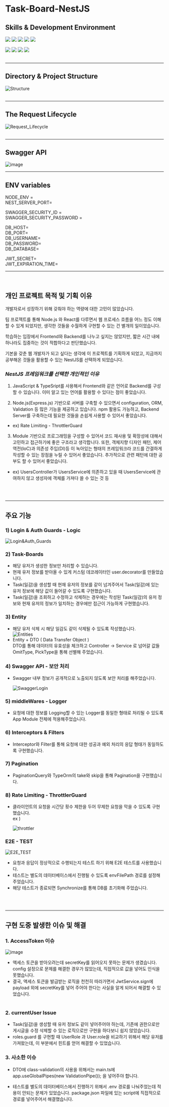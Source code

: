 # Task-Board-NestJS

## Skills & Development Environment

<img src="https://img.shields.io/badge/TypeScript-3178C6?style=for-the-badge&logo=TypeScript&logoColor=white"> <img src="https://img.shields.io/badge/Node.js-339933?style=for-the-badge&logo=Node.js&logoColor=white"> <img src="https://img.shields.io/badge/NestJS-E0234E?style=for-the-badge&logo=NestJS&logoColor=white">
<img src="https://img.shields.io/badge/TypeOrm-f05435?style=for-the-badge&logo=TypeOrm&logoColor=white"> <img src="https://img.shields.io/badge/MySQL-4479A1?style=for-the-badge&logo=MySQL&logoColor=white">

<img src="https://img.shields.io/badge/Swagger-172B4D?style=for-the-badge&logo=Swagger&logoColor=85EA2D"> <img src="https://img.shields.io/badge/postman-FF6C37?style=for-the-badge&logo=postman&logoColor=white"> <img src="https://img.shields.io/badge/Jest-C21325?style=for-the-badge&logo=Jest&logoColor=E2E2E2"> <img src="https://img.shields.io/badge/Visual Studio Code-007ACC?style=for-the-badge&logo=Visual Studio Code&logoColor=white"><br><br>

---

## Directory & Project Structure

![Structure](https://user-images.githubusercontent.com/97301076/199872070-3f51616d-1dc0-482b-827c-d0516e7295ce.png)<br><br>

---

## The Request Lifecycle

![Request_Lifecycle](https://user-images.githubusercontent.com/97301076/199872524-9a428131-6217-439c-8d39-7703bdb44d61.png)<br><br>

---

## Swagger API

![image](https://user-images.githubusercontent.com/97301076/199899344-65ebdde0-5454-4312-86a9-968f05c31c1c.png)

---

## ENV variables

NODE_ENV =<br>
NEST_SERVER_PORT=<br>

SWAGGER_SECURITY_ID =<br>
SWAGGER_SECURITY_PASSWORD =<br>

DB_HOST=<br>
DB_PORT=<br>
DB_USERNAME=<br>
DB_PASSWORD=<br>
DB_DATABASE=<br>

JWT_SECRET=<br>
JWT_EXPIRATION_TIME=<br>

---

<br>

## 개인 프로젝트 목적 및 기획 이유

개발자로서 성장하기 위해 갖춰야 하는 역량에 대한 고민이 많았습니다.

팀 프로젝트를 통해 Node.js 와 React를 다루면서 웹 프로세스 흐름을 어느 정도 이해할 수 있게 되었지만, 생각한 것들을 수월하게 구현할 수 있는 건 별개의 일이었습니다.

학습하는 입장에서 Frontend와 Backend를 나누고 싶지는 않았지만, 짧은 시간 내에 하나라도 집중하는 것이 적합하다고 판단했습니다.

기본을 갖춘 웹 개발자가 되고 싶다는 생각에 이 프로젝트를 기획하게 되었고, 지금까지 공부해온 것들을 활용할 수 있는 NestJS를 선택하게 되었습니다.<br>

### <i>NestJS 프레임워크를 선택한 개인적인 이유</i>

1. JavaScript & TypeSript를 사용해서 Frontend와 같은 언어로 Backend를 구성할 수 있습니다. 이미 알고 있는 언어를 활용할 수 있다는 점이 좋았습니다.

2. Node.js(Express.js) 기반으로 서버를 구축할 수 있으면서 configuration, ORM, Validation 등 많은 기능을 제공하고 있습니다. npm 활용도 가능하고, Backend Server를 구축하는데 필요한 것들을 손쉽게 사용할 수 있어서 좋았습니다.<br>

- ex) Rate Limiting - ThrottlerGuard

3. Module 기반으로 프로그래밍을 구성할 수 있어서 코드 재사용 및 확장성에 대해서 고민하고 접근하기에 좋은 구조라고 생각합니다. 또한, 객체지향 디자인 패턴, 제어역전(IoC)과 의존성 주입(DI)등 이 녹아있는 형태의 프레임워크라 코드를 간결하게 작성할 수 있는 장점을 누릴 수 있어서 좋았습니다. 추가적으로 관련 패턴에 대한 공부도 할 수 있어서 좋았습니다. <br>

- ex) UsersController가 UsersService에 의존하고 있을 때 UsersService에 관여하지 않고 생성자에 객체를 가져다 쓸 수 있는 것 등

<br><br>

---

## 주요 기능

### 1) Login & Auth Guards - Logic

![Login&Auth_Guards](https://user-images.githubusercontent.com/97301076/199739272-a0d9431e-43f4-4d78-86b6-0c00035a21e8.png)<br>

### 2) Task-Boards

- 해당 유저가 생성한 정보만 처리할 수 있습니다.
- 현재 유저 정보를 받아올 수 있게 커스텀 데코레이터인 user.decorator를 만들었습니다.
- Task(일감)을 생성할 때 현재 유저의 정보를 같이 넘겨주어서 Task(일감)에 있는 유저 정보에 해당 값이 들어갈 수 있도록 구현했습니다.
- Task(일감)을 조회하고 수정하고 삭제하는 경우에는 작성된 Task(일감)의 유저 정보와 현재 유저의 정보가 일치하는 경우에만 접근이 가능하게 구현했습니다.<br>

### 3) Entity

- 해당 유저 삭제 시 해당 일감도 같이 삭제될 수 있도록 작성했습니다.<br>
  ![Entities](https://user-images.githubusercontent.com/97301076/199893897-f7bfa786-ede9-43d5-bce8-e474d1b6cb77.png)
- Entity + DTO ( Data Transfer Object ) <br>
  DTO를 통해 데이터의 유효성을 체크하고 Controller -> Service 로 넘어갈 값들 OmitType, PickType을 통해 선별해 주었습니다.

### 4) Swagger API - 보안 처리

- Swagger 내부 정보가 공개적으로 노출되지 않도록 보안 처리를 해주었습니다.<br>

  ![SwaggerLogin](https://user-images.githubusercontent.com/97301076/199899009-75d1d230-e1a0-4674-8dcb-a5c7ad5d12e6.gif)<br>

### 5) middleWares - Logger

- 요청에 대한 정보를 Logging할 수 있는 Logger를 동일한 형태로 처리될 수 있도록 App Module 전체에 적용해주었습니다.<br>

### 6) Interceptors & Filters

- Interceptor와 Filter를 통해 요청에 대한 성공과 예외 처리의 응답 형태가 동일하도록 구현했습니다.<br>

### 7) Pagination

- PaginationQuery와 TypeOrm의 take와 skip을 통해 Pagination을 구현했습니다.<br>

### 8) Rate Limiting - ThrottlerGuard

- 클라이언트의 요청을 시간당 횟수 제한을 두어 무제한 요청을 막을 수 있도록 구현했습니다.<br> ex )

  ![throttler](https://user-images.githubusercontent.com/97301076/199909123-888da6c6-5286-4e5e-a63b-0f6abd721cd5.png)<br>

### E2E - TEST

![E2E_TEST](https://user-images.githubusercontent.com/97301076/199724504-2678de41-2db9-456d-a3c9-c75ba9cb1280.png)

- 요청과 응답이 정상적으로 수행되는지 테스트 하기 위해 E2E 테스트를 사용했습니다.
- 테스트는 별도의 데이터베이스에서 진행될 수 있도록 envFilePath 경로를 설정해 주었습니다.
- 해당 테스트가 종료되면 Synchronize를 통해 DB를 초기화해 주었습니다.

<br><br>

---

## 구현 도중 발생한 이슈 및 해결

### 1. AccessToken 이슈

![image](https://user-images.githubusercontent.com/97301076/199759966-16e1fefa-c5fc-44bf-b5d2-12420eb201a7.png)

- 액세스 토큰을 받아오려는데 secretKey를 읽어오지 못하는 문제가 생겼습니다.
  config 설정으로 문제를 해결한 경우가 많았는데, 직접적으로 값을 넣어도 인식을 못했습니다.
- 결국, 액세스 토큰을 발급받는 로직을 천천히 따라가면서 JwtService.sign에 payload 외에 secretKey를 넣어 주어야 한다는 사실을 알게 되어서 해결할 수 있었습니다.<br><br>

### 2. currentUser Issue

- Task(일감)을 생성할 때 유저 정보도 같이 넣어주어야 하는데, 기존에 권한으로만 게시글을 수정 삭제할 수 있는 로직으로만 구현을 하다보니 쉽지 않았습니다.
- roles.guard 를 구현할 때 UserRole 과 User.role을 비교하기 위해서 해당 유저를 가져왔는데, 이 부분에서 힌트를 얻어 해결할 수 있었습니다.

### 3. 사소한 이슈

- DTO에 class-validation의 사용을 위해서는 main.ts에 app.useGlobalPipes(new ValidationPipe()); 을 넣어주야 합니다.

- 테스트를 별도의 데이터베이스에서 진행하기 위해서 .env 경로를 나눠주었는데 적용이 안되는 문제가 있었습니다. package.json 파일에 있는 script에 직접적으로 경로를 넣어주어서 해결했습니다.
